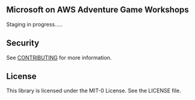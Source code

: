 ## Microsoft on AWS Adventure Game Workshops

Staging in progress.....

## Security

See [CONTRIBUTING](CONTRIBUTING.md#security-issue-notifications) for more information.

## License

This library is licensed under the MIT-0 License. See the LICENSE file.

